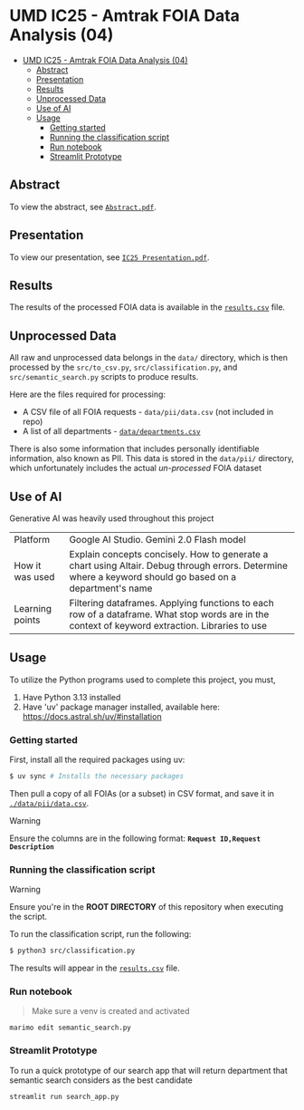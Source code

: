 # UMD IC25 - Amtrak FOIA Data Analysis (04)

- [UMD IC25 - Amtrak FOIA Data Analysis (04)](#umd-ic25---amtrak-foia-data-analysis-04)
  - [Abstract](#abstract)
  - [Presentation](#presentation)
  - [Results](#results)
  - [Unprocessed Data](#unprocessed-data)
  - [Use of AI](#use-of-ai)
  - [Usage](#usage)
    - [Getting started](#getting-started)
    - [Running the classification script](#running-the-classification-script)
    - [Run notebook](#run-notebook)
    - [Streamlit Prototype](#streamlit-prototype)

## Abstract

To view the abstract, see [`Abstract.pdf`](./Abstract.pdf).

## Presentation

To view our presentation, see [`IC25 Presentation.pdf`](./IC25_Presentation.pdf).

## Results

The results of the processed FOIA data is available in the [`results.csv`](./results.csv) file.

## Unprocessed Data

All raw and unprocessed data belongs in the `data/` directory, which is
then processed by the `src/to_csv.py`, `src/classification.py`, and `src/semantic_search.py`
scripts to produce results.

Here are the files required for processing:

- A CSV file of all FOIA requests - `data/pii/data.csv` (not included in repo)
- A list of all departments - [`data/departments.csv`](./data/departments.csv)

There is also some information that includes personally identifiable information,
also known as PII. This data is stored in the `data/pii/` directory, which
unfortunately includes the actual _un-processed_ FOIA dataset

## Use of AI

Generative AI was heavily used throughout this project

|                 |                                                                                                                                                          |
| --------------- | -------------------------------------------------------------------------------------------------------------------------------------------------------- |
| Platform        | Google AI Studio. Gemini 2.0 Flash model                                                                                                                 |
| How it was used | Explain concepts concisely. How to generate a chart using Altair. Debug through errors. Determine where a keyword should go based on a department's name |
| Learning points | Filtering dataframes. Applying functions to each row of a dataframe. What stop words are in the context of keyword extraction. Libraries to use          |

## Usage

To utilize the Python programs used to complete this project, you must,

1. Have Python 3.13 installed
2. Have 'uv' package manager installed, available here: https://docs.astral.sh/uv/#installation

### Getting started

First, install all the required packages using uv:

```sh
$ uv sync # Installs the necessary packages
```

Then pull a copy of all FOIAs (or a subset) in CSV format, and save it in [`./data/pii/data.csv`](./data/pii).

> [!WARNING]
>
> Ensure the columns are in the following format: __`Request ID,Request Description`__

### Running the classification script

> [!WARNING]
>
> Ensure you're in the **ROOT DIRECTORY** of this repository when executing the script.

To run the classification script, run the following:

```sh
$ python3 src/classification.py
```

The results will appear in the [`results.csv`](./results.csv) file.

### Run notebook

> Make sure a venv is created and activated

`marimo edit semantic_search.py`

### Streamlit Prototype

To run a quick prototype of our search app that will return department that semantic search considers as the best candidate

`streamlit run search_app.py`
